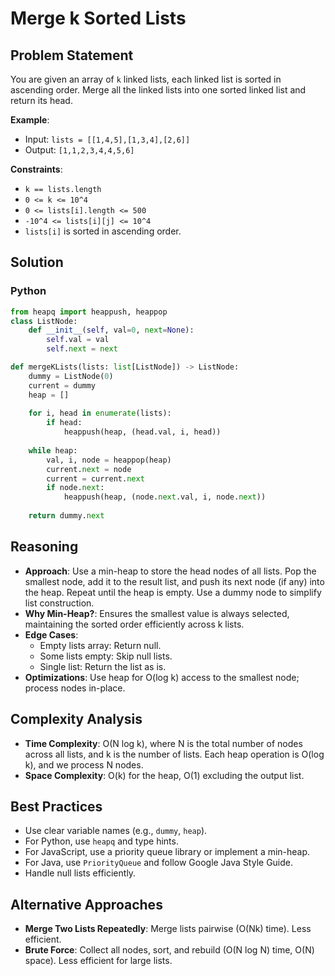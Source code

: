 # Merge k Sorted Lists

## Problem Statement
You are given an array of `k` linked lists, each linked list is sorted in ascending order. Merge all the linked lists into one sorted linked list and return its head.

**Example**:
- Input: `lists = [[1,4,5],[1,3,4],[2,6]]`
- Output: `[1,1,2,3,4,4,5,6]`

**Constraints**:
- `k == lists.length`
- `0 <= k <= 10^4`
- `0 <= lists[i].length <= 500`
- `-10^4 <= lists[i][j] <= 10^4`
- `lists[i]` is sorted in ascending order.

## Solution

### Python
```python
from heapq import heappush, heappop
class ListNode:
    def __init__(self, val=0, next=None):
        self.val = val
        self.next = next

def mergeKLists(lists: list[ListNode]) -> ListNode:
    dummy = ListNode(0)
    current = dummy
    heap = []
    
    for i, head in enumerate(lists):
        if head:
            heappush(heap, (head.val, i, head))
    
    while heap:
        val, i, node = heappop(heap)
        current.next = node
        current = current.next
        if node.next:
            heappush(heap, (node.next.val, i, node.next))
    
    return dummy.next
```

## Reasoning
- **Approach**: Use a min-heap to store the head nodes of all lists. Pop the smallest node, add it to the result list, and push its next node (if any) into the heap. Repeat until the heap is empty. Use a dummy node to simplify list construction.
- **Why Min-Heap?**: Ensures the smallest value is always selected, maintaining the sorted order efficiently across k lists.
- **Edge Cases**:
  - Empty lists array: Return null.
  - Some lists empty: Skip null lists.
  - Single list: Return the list as is.
- **Optimizations**: Use heap for O(log k) access to the smallest node; process nodes in-place.

## Complexity Analysis
- **Time Complexity**: O(N log k), where N is the total number of nodes across all lists, and k is the number of lists. Each heap operation is O(log k), and we process N nodes.
- **Space Complexity**: O(k) for the heap, O(1) excluding the output list.

## Best Practices
- Use clear variable names (e.g., `dummy`, `heap`).
- For Python, use `heapq` and type hints.
- For JavaScript, use a priority queue library or implement a min-heap.
- For Java, use `PriorityQueue` and follow Google Java Style Guide.
- Handle null lists efficiently.

## Alternative Approaches
- **Merge Two Lists Repeatedly**: Merge lists pairwise (O(Nk) time). Less efficient.
- **Brute Force**: Collect all nodes, sort, and rebuild (O(N log N) time, O(N) space). Less efficient for large lists.